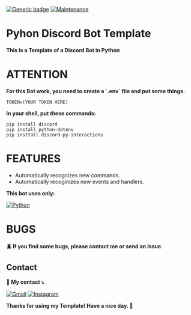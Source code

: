 [![Generic badge](https://img.shields.io/badge/version-stable-green.svg)](https://shields.io/)
[![Maintenance](https://img.shields.io/badge/maintained%3F-yes-green.svg)](https://GitHub.com/Naereen/StrapDown.js/graphs/commit-activity)
# Pyhon Discord Bot Template

<p align="left">
 <strong>This is a Template of a Discord Bot in Python</strong>
</p>

# ATTENTION

<p align="left">
 <strong>For this Bot work, you need to create a `.env` file and put some things.</strong>
</p>

```dotenv
TOKEN=(YOUR TOKEN HERE)
```
<p align="left">
  <strong>In your shell, put these commands:</strong>
</p>

```shell
pip install discord
pip install python-dotenv
pip insttall discord-py-interactions
```

# FEATURES

* Automatically recognizes new commands.
* Automatically recoginizes new events and handlers.
  
<p align="left">
 <strong>
  This bot uses only:
 </strong>
</p>

[![Python](https://img.shields.io/badge/Python-3776AB?logo=python&logoColor=fff)](#)

# BUGS

<p align="left">
 <strong>🪲 If you find some bugs, please contact me or send an Issue.</strong>
</p>

## Contact

<p align="left">
  <strong>📧 My contact ⤵️</strong>
</p>

<p align="left">
  <a href="mailto:leal.andriuss@gmail.com" title="Gmail">
  <img src="https://img.shields.io/badge/-Gmail-FF0000?style=flat-square&labelColor=FF0000&logo=gmail&logoColor=white&link=LINK-DO-SEU-GMAIL" alt="Gmail"/></a>
  <a href="https://www.instagram.com/faylenk/" title="Instagram">
  <img src="https://img.shields.io/badge/-Instagram-DF0174?style=flat-square&labelColor=DF0174&logo=instagram&logoColor=white&link=LINK-DO-SEU-INSTAGRAM" alt="Instagram"/></a>
</p>

<p align="left">
 <strong>Thanks for using my Template! Have a nice day. 👋</strong>
</p>
